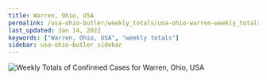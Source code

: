 ```yaml
---
title: Warren, Ohio, USA
permalink: /usa-ohio-butler/weekly_totals/usa-ohio-warren-weekly_totals.html
last_updated: Jan 14, 2022
keywords: ["Warren, Ohio, USA", "weekly totals"]
sidebar: usa-ohio-butler_sidebar
---
```


![Weekly Totals of Confirmed Cases for Warren, Ohio, USA](/covid_tracker/images/graphs/usa-ohio-warren-weekly_totals_graph.png)
